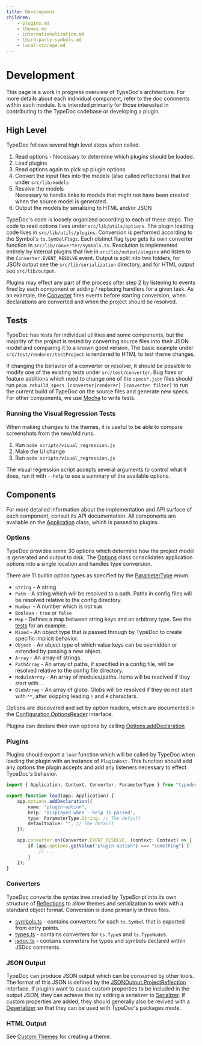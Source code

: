```yaml
---
title: Development
children:
    - plugins.md
    - themes.md
    - internationalization.md
    - third-party-symbols.md
    - local-storage.md
---
```


# Development

This page is a work in progress overview of TypeDoc's architecture.
For more details about each individual component, refer to the doc comments within each module.
It is intended primarily for those interested in contributing to the TypeDoc codebase or developing a plugin.

## High Level

TypeDoc follows several high level steps when called.

1. Read options - Necessary to determine which plugins should be loaded.
2. Load plugins
3. Read options again to pick up plugin options
4. Convert the input files into the models (also called reflections) that live under `src/lib/models`
5. Resolve the models<br>
   Necessary to handle links to models that might not have been created when the source model is generated.
6. Output the models by serializing to HTML and/or JSON

TypeDoc's code is loosely organized according to each of these steps.
The code to read options lives under `src/lib/utils/options`.
The plugin loading code lives in `src/lib/utils/plugins`.
Conversion is performed according to the Symbol's `ts.SymbolFlags`. Each distinct flag type gets its own converter function in `src/lib/converter/symbols.ts`.
Resolution is implemented entirely by internal plugins that live in `src/lib/output/plugins` and listen to the `Converter.EVENT_RESOLVE` event.
Output is split into two folders, for JSON output see the `src/lib/serialization` directory, and for HTML output see `src/lib/output`.

Plugins may effect any part of the process after step 2 by listening to events
fired by each component or adding / replacing handlers for a given task. As an
example, the [Converter](https://typedoc.org/api/classes/Converter.html) fires events before
starting conversion, when declarations are converted and when the project should
be resolved.

## Tests

TypeDoc has tests for individual utilities and some components, but the majority of the project is tested by converting source files into their JSON model and comparing it to a known good version. The basic example under `src/test/renderer/testProject` is rendered to HTML to test theme changes.

If changing the behavior of a converter or resolver, it should be possible to modify one of the existing tests under `src/test/converter`.
Bug fixes or feature additions which need to change one of the `specs*.json` files should run `pnpm rebuild_specs [converter|renderer] [converter filter]` to run the current build of TypeDoc on the source files and generate new specs.
For other components, we use [Mocha](https://mochajs.org/) to write tests.

### Running the Visual Regression Tests

When making changes to the themes, it is useful to be able to compare screenshots
from the new/old runs.

1. Run `node scripts/visual_regression.js`
2. Make the UI change
3. Run `node scripts/visual_regression.js`

The visual regression script accepts several arguments to control what it does,
run it with `--help` to see a summary of the available options.

## Components

For more detailed information about the implementation and API surface of each
component, consult its API documentation. All components are available on the
[Application](https://typedoc.org/api/classes/Application.html) class, which is passed to plugins.

### Options

TypeDoc provides some 30 options which determine how the project model is generated and output to disk.
The [Options](https://typedoc.org/api/classes/Configuration.Options.html) class consolidates application options into a single location and handles type conversion.

There are 11 builtin option types as specified by the [ParameterType](https://typedoc.org/api/enums/Configuration.ParameterType.html) enum.

- `String` - A string
- `Path` - A string which will be resolved to a path. Paths in config files will be resolved relative to the config directory.
- `Number` - A number which is not `NaN`
- `Boolean` - `true` or `false`
- `Map` - Defines a map between string keys and an arbitrary type. See the [tests](https://github.com/TypeStrong/typedoc/blob/master/src/test/utils/options/declaration.test.ts#L39) for an example.
- `Mixed` - An object type that is passed through by TypeDoc to create specific implicit behavior.
- `Object` - An object type of which value keys can be overridden or extended by passing a new object.
- `Array` - An array of strings.
- `PathArray` - An array of paths, if specified in a config file, will be resolved relative to the config file directory.
- `ModuleArray` - An array of modules/paths. Items will be resolved if they start with `.`.
- `GlobArray` - An array of globs. Globs will be resolved if they do not start with `**`, after skipping leading `!` and `#` characters.

Options are discovered and set by option readers, which are documented in the
[Configuration.OptionsReader](https://typedoc.org/api/interfaces/Configuration.OptionsReader.html) interface.

Plugins can declare their own options by calling [Options.addDeclaration](https://typedoc.org/api/classes/Configuration.Options.html#adddeclaration)

### Plugins

Plugins should export a `load` function which will be called by TypeDoc when loading the plugin with an instance of `PluginHost`.
This function should add any options the plugin accepts and add any listeners necessary to effect TypeDoc's behavior.

```typescript
import { Application, Context, Converter, ParameterType } from "typedoc";

export function load(app: Application) {
    app.options.addDeclaration({
        name: "plugin-option",
        help: "Displayed when --help is passed",
        type: ParameterType.String, // The default
        defaultValue: "", // The default
    });

    app.converter.on(Converter.EVENT_RESOLVE, (context: Context) => {
        if (app.options.getValue("plugin-option") === "something") {
            // ...
        }
    });
}
```

### Converters

TypeDoc converts the syntax tree created by TypeScript into its own structure of
[Reflections](https://typedoc.org/api/classes/Models.Reflection.html) to allow
themes and serialization to work with a standard object format. Conversion is
done primarily in three files.

- [symbols.ts](https://github.com/TypeStrong/typedoc/blob/master/src/lib/converter/symbols.ts) - contains converters for each `ts.Symbol` that is exported from entry points.
- [types.ts](https://github.com/TypeStrong/typedoc/blob/master/src/lib/converter/types.ts) - contains converters for `ts.Type`s and `ts.TypeNode`s.
- [jsdoc.ts](https://github.com/TypeStrong/typedoc/blob/master/src/lib/converter/jsdoc.ts) - contains converters for types and symbols declared within JSDoc comments.

### JSON Output

TypeDoc can produce JSON output which can be consumed by other tools. The format
of this JSON is defined by the
[JSONOutput.ProjectReflection](https://typedoc.org/api/interfaces/JSONOutput.ProjectReflection.html)
interface. If plugins want to cause custom properties to be included in the
output JSON, they can achieve this by adding a serializer to
[Serializer](https://typedoc.org/api/classes/Serializer.html). If custom
properties are added, they should generally also be revived with a
[Deserializer](https://typedoc.org/api/classes/Deserializer.html) so that they
can be used with TypeDoc's packages mode.

### HTML Output

See [Custom Themes](./themes.md) for creating a theme.
